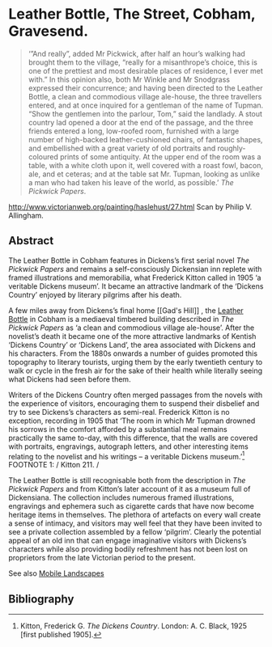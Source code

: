 # Leather Bottle, The Street, Cobham, Gravesend.


>‘”And really”, added Mr Pickwick, after half an hour’s walking had brought them to the village, “really for a misanthrope’s choice, this is one of the prettiest and most desirable places of residence, I ever met with.”
In this opinion also, both Mr Winkle and Mr Snodgrass expressed their concurrence; and having been directed to the Leather Bottle, a clean and commodious village ale-house, the three travellers entered, and at once inquired for a gentleman of the name of Tupman.
“Show the gentlemen into the parlour, Tom,” said the landlady.
A stout country lad opened a door at the end of the passage, and the three friends entered a long, low-roofed room, furnished with a large number of high-backed leather-cushioned chairs, of fantastic shapes, and embellished with a great variety of old portraits and roughly-coloured prints of some antiquity. At the upper end of the room was a table, with a white cloth upon it, well covered with a roast fowl, bacon, ale, and et ceteras; and at the table sat Mr. Tupman, looking as unlike a man who had taken his leave of the world, as possible.’ _The Pickwick Papers_.


http://www.victorianweb.org/painting/haslehust/27.html Scan by Philip V. Allingham. 


## Abstract

The Leather Bottle in Cobham features in Dickens’s first serial novel _The Pickwick Papers_ and remains a self-consciously Dickensian inn replete with framed illustrations and memorabilia, what Frederick Kitton called in 1905 ‘a veritable Dickens museum’. It became an attractive landmark of the ‘Dickens Country’ enjoyed by literary pilgrims after his death.

A few miles away from Dickens’s final home [[Gad's Hill]] , the [Leather Bottle](http://www.theleatherbottle.pub/) in Cobham  is a mediaeval timbered building described in _The Pickwick Papers_ as ‘a clean and commodious village ale-house’. After the novelist’s death it became one of the more attractive landmarks of Kentish ‘Dickens Country’ or ‘Dickens Land’, the area associated with Dickens and his characters. From the 1880s onwards a number of guides promoted this topography to literary tourists, urging them by the early twentieth century to walk or cycle in the fresh air for the sake of their health while literally seeing what Dickens had seen before them. 


Writers of the Dickens Country often merged passages from the novels with the experience of visitors, encouraging them to suspend their disbelief and try to see Dickens’s characters as semi-real.  Frederick Kitton is no exception, recording in 1905 that ‘The room in which Mr Tupman drowned his sorrows in the comfort afforded by a substantial meal remains practically the same to-day, with this difference, that the walls are covered with portraits, engravings, autograph letters, and other interesting items relating to the novelist and his writings – a veritable Dickens museum.’[^ref1] FOOTNOTE 1: / Kitton 211. / 

The Leather Bottle is still recognisable both from the description in _The Pickwick Papers_ and from Kitton’s later account of it as a museum full of Dickensiana. The collection includes numerous framed illustrations, engravings and ephemera such as cigarette cards that have now become heritage items in themselves. The plethora of artefacts on every wall create a sense of intimacy, and visitors may well feel that they have been invited to see a private collection assembled by a fellow ‘pilgrim’. Clearly the potential appeal of an old inn that can engage imaginative visitors with Dickens’s characters while also providing bodily refreshment has not been lost on proprietors from the late Victorian period to the present.


See also [Mobile Landscapes](/mobile-landscape)

## Bibliography

[^ref1]: Kitton, Frederick G. _The Dickens Country_. London: A. C. Black, 1925 [first published 1905].
